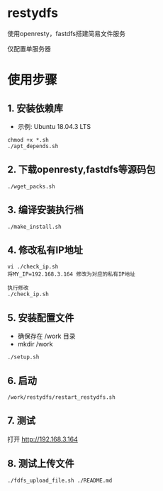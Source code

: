 # restydfs
使用openresty，fastdfs搭建简易文件服务

仅配置单服务器

# 使用步骤

## 1. 安装依赖库
* 示例: Ubuntu 18.04.3 LTS
```
chmod +x *.sh
./apt_depends.sh
```

## 2. 下载openresty,fastdfs等源码包
```
./wget_packs.sh
```

## 3. 编译安装执行档
```
./make_install.sh
```

## 4. 修改私有IP地址
```
vi ./check_ip.sh
将MY_IP=192.168.3.164 修改为对应的私有IP地址

执行修改
./check_ip.sh
```

## 5. 安装配置文件
* 确保存在 /work 目录
* mkdir /work

```
./setup.sh
```

## 6. 启动
```
/work/restydfs/restart_restydfs.sh
```

## 7. 测试
打开 http://192.168.3.164


## 8. 测试上传文件
```
./fdfs_upload_file.sh ./README.md
```
